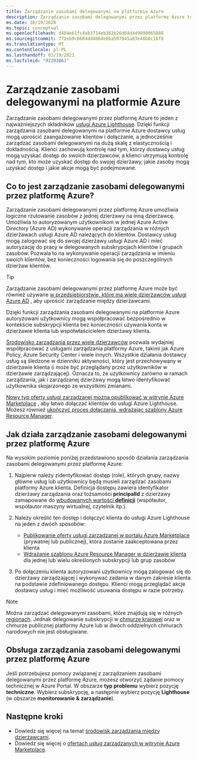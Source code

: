 ```yaml
---
title: Zarządzanie zasobami delegowanymi na platformie Azure
description: Zarządzanie zasobami delegowanymi przez platformę Azure to kluczowa część usługi Azure Lighthouse, która umożliwia dostawcom usług Zarządzanie delegowanymi zasobami na dużą skalę z elastycznością i dokładnością.
ms.date: 10/19/2020
ms.topic: conceptual
ms.openlocfilehash: d484e61fc4ab3714eb362b26d64d449890065888
ms.sourcegitcommit: 772eb9c6684dd4864e0ba507945a83e48b8c16f0
ms.translationtype: MT
ms.contentlocale: pl-PL
ms.lasthandoff: 03/19/2021
ms.locfileid: "92203861"
---
```

# <a name="azure-delegated-resource-management"></a>Zarządzanie zasobami delegowanymi na platformie Azure

Zarządzanie zasobami delegowanymi przez platformę Azure to jeden z najważniejszych składników [usługi Azure Lighthouse](../overview.md). Dzięki funkcji zarządzania zasobami delegowanymi na platformie Azure dostawcy usług mogą uprościć zaangażowanie klientów i dołączanie, a jednocześnie zarządzać zasobami delegowanymi na dużą skalę z elastycznością i dokładnością. Klienci zachowują kontrolę nad tym, którzy dostawcy usług mogą uzyskać dostęp do swoich dzierżawców, a klienci utrzymują kontrolę nad tym, kto może uzyskać dostęp do swojej dzierżawy, jakie zasoby mogą uzyskać dostęp i jakie akcje mogą być podejmowane.

## <a name="what-is-azure-delegated-resource-management"></a>Co to jest zarządzanie zasobami delegowanymi przez platformę Azure?

Zarządzanie zasobami delegowanymi przez platformę Azure umożliwia logiczne rzutowanie zasobów z jednej dzierżawy na inną dzierżawcę. Umożliwia to autoryzowanym użytkownikom w jednej Azure Active Directory (Azure AD) wykonywanie operacji zarządzania w różnych dzierżawach usługi Azure AD należących do klientów. Dostawcy usług mogą zalogować się do swojej dzierżawy usługi Azure AD i mieć autoryzację do pracy w delegowanych subskrypcjach klientów i grupach zasobów. Pozwala to na wykonywanie operacji zarządzania w imieniu swoich klientów, bez konieczności logowania się do poszczególnych dzierżaw klientów.

> [!TIP]
> Zarządzanie zasobami delegowanymi przez platformę Azure może być również używane [w przedsiębiorstwie, które ma wiele dzierżawców usługi Azure AD](enterprise.md) , aby uprościć zarządzanie między dzierżawcami.

Dzięki funkcji zarządzania zasobami delegowanymi na platformie Azure autoryzowani użytkownicy mogą współpracować bezpośrednio w kontekście subskrypcji klienta bez konieczności używania konta w dzierżawie klienta lub współwłaścicielem dzierżawy klienta.

[Środowisko zarządzania przez wiele dzierżawców](cross-tenant-management-experience.md) pozwala wydajniej współpracować z usługami zarządzania platformy Azure, takimi jak Azure Policy, Azure Security Center i wiele innych. Wszystkie działania dostawcy usług są śledzone w dzienniku aktywności, który jest przechowywany w dzierżawie klienta (i może być przeglądany przez użytkowników w dzierżawie zarządzającej). Oznacza to, że użytkownicy zarówno w ramach zarządzania, jak i zarządzanej dzierżawy mogą łatwo identyfikować użytkownika skojarzonego ze wszystkimi zmianami.

[Nowy typ oferty usługi zarządzanej można opublikować w witrynie Azure Marketplace](../how-to/publish-managed-services-offers.md) , aby łatwo dołączać klientów do usługi Azure Lighthouse. Możesz również [ukończyć proces dołączania, wdrażając szablony Azure Resource Manager](../how-to/onboard-customer.md).

## <a name="how-azure-delegated-resource-management-works"></a>Jak działa zarządzanie zasobami delegowanymi przez platformę Azure

Na wysokim poziomie poniżej przedstawiono sposób działania zarządzania zasobami delegowanymi przez platformę Azure:

1. Najpierw należy zidentyfikować dostęp (role), których grupy, nazwy główne usług lub użytkownicy będą musieli zarządzać zasobami platformy Azure klienta. Definicja dostępu zawiera identyfikator dzierżawy zarządzania oraz tożsamości **principalId** z dzierżawy zamapowane do [wbudowanych wartości **definicji**](../../role-based-access-control/built-in-roles.md) (współautor, współautor maszyny wirtualnej, czytelnik itp.).
2. Należy określić ten dostęp i dołączyć klienta do usługi Azure Lighthouse na jeden z dwóch sposobów:
   - [Publikowanie oferty usługi zarządzanej w portalu Azure Marketplace](../how-to/publish-managed-services-offers.md) (prywatnej lub publicznej), która zostanie zaakceptowana przez klienta
   - [Wdrażanie szablonu Azure Resource Manager w dzierżawie klienta](../how-to/onboard-customer.md) dla jednej lub wielu określonych subskrypcji lub grup zasobów

3. Po dołączeniu klienta autoryzowani użytkownicy mogą zalogować się do dzierżawy zarządzającej i wykonywać zadania w danym zakresie klienta na podstawie zdefiniowanego dostępu. Klienci mogą przeglądać akcje dostawcy usług i mieć możliwość usuwania dostępu w razie potrzeby.

> [!NOTE]
> Można zarządzać delegowanymi zasobami, które znajdują się w różnych [regionach](../../availability-zones/az-overview.md#regions). Jednak delegowanie subskrypcji w [chmurze krajowej](../../active-directory/develop/authentication-national-cloud.md) oraz w chmurze publicznej platformy Azure lub w dwóch oddzielnych chmurach narodowych nie jest obsługiwane.

## <a name="support-for-azure-delegated-resource-management"></a>Obsługa zarządzania zasobami delegowanymi przez platformę Azure

Jeśli potrzebujesz pomocy związanej z zarządzaniem zasobami delegowanymi przez platformę Azure, możesz otworzyć żądanie pomocy technicznej w Azure Portal. W obszarze **typ problemu** wybierz pozycję **techniczne**. Wybierz subskrypcję, a następnie wybierz pozycję **Lighthouse** (w obszarze **monitorowanie & zarządzanie**).

## <a name="next-steps"></a>Następne kroki

- Dowiedz się więcej na temat [środowisk zarządzania między dzierżawcami](cross-tenant-management-experience.md).
- Dowiedz się więcej o [ofertach usług zarządzanych w witrynie Azure Marketplace](managed-services-offers.md).
